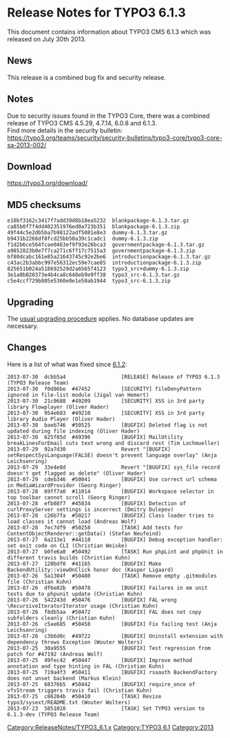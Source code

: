 Release Notes for TYPO3 6.1.3
=============================

This document contains information about TYPO3 CMS 6.1.3 which was
released on July 30th 2013.

News
----

This release is a combined bug fix and security release.

Notes
-----

Due to security issues found in the TYPO3 Core, there was a combined
release of TYPO3 CMS 4.5.29, 4.7.14, 6.0.8 and 6.1.3.\
Find more details in the security bulletin:
<https://typo3.org/teams/security/security-bulletins/typo3-core/typo3-core-sa-2013-002/>

Download
--------

<https://typo3.org/download/>

MD5 checksums
-------------

    e10bf3162c3417f7add39d8b18ea5232  blankpackage-6.1.3.tar.gz
    ca85b0f7f4dd402351976ed0a723b351  blankpackage-6.1.3.zip
    49f44c5e2db5ba7b98122adf5081e8e3  dummy-6.1.3.tar.gz
    b9431b2266df8fcd25bb50a39c1cadc1  dummy-6.1.3.zip
    f1d2b6ce564fcae0463ef9f93e26bca3  governmentpackage-6.1.3.tar.gz
    a9852823b0e7f7ca271c6ff17c7515a3  governmentpackage-6.1.3.zip
    bf80dcabc161e85a21643745c92e2be6  introductionpackage-6.1.3.tar.gz
    c43ac2b3abbc997e56312ec59e7cae85  introductionpackage-6.1.3.zip
    825651b024a518692529d2a6565f4123  typo3_src+dummy-6.1.3.zip
    3e1a0b020373e4b4ca8c648eb9e9ff38  typo3_src-6.1.3.tar.gz
    c5e4ccf729b805e5360e0e1e50ab1944  typo3_src-6.1.3.zip

Upgrading
---------

The [usual upgrading
procedure](https://docs.typo3.org/typo3cms/InstallationGuide/) applies.
No database updates are necessary.

Changes
-------

Here is a list of what was fixed since [6.1.2](TYPO3_6.1.2 "wikilink"):

    2013-07-30  dcbb5a4                  [RELEASE] Release of TYPO3 6.1.3 (TYPO3 Release Team)
    2013-07-30  f0d86be  #47452          [SECURITY] fileDenyPattern ignored in file-list module (Jigal van Hemert)
    2013-07-30  21c0688  #49209          [SECURITY] XSS in 3rd party library Flowplayer (Oliver Hader)
    2013-07-30  954e683  #49210          [SECURITY] XSS in 3rd party library Audio Player (Oliver Hader)
    2013-07-30  baeb746  #50525          [BUGFIX] Deleted flag is not updated during file indexing (Oliver Hader)
    2013-07-30  625f85d  #49396          [BUGFIX] MailUtility breakLinesForEmail cuts text wrong and discard rest (Tim Lochmueller)
    2013-07-29  92a7d30                  Revert "[BUGFIX] setRespectSysLanguage(FALSE) doesn't prevent language overlay" (Anja Leichsenring)
    2013-07-29  33e4e8d                  Revert "[BUGFIX] sys_file record doesn't get flagged as delete" (Oliver Hader)
    2013-07-29  cdeb346  #50041          [BUGFIX] Use correct url schema in MediaWizardProvider (Georg Ringer)
    2013-07-28  69ff7a0  #11014          [BUGFIX] Workspace selector in top toolbar cannot scroll (Georg Ringer)
    2013-07-28  efb08f7  #45834          [BUGFIX] Detection of curlProxyServer settings is incorrect (Dmitry Dulepov)
    2013-07-28  c26b7fa  #50217          [BUGFIX] Class loader tries to load classes it cannot load (Andreas Wolf)
    2013-07-28  7ec7df9  #50258          [TASK] Add tests for ContentObjectRenderer::getData() (Stefan Neufeind)
    2013-07-27  6a213e1  #44118          [BUGFIX] Debug exception handler: set exit code on CLI (Christian Weiske)
    2013-07-27  b0fe6a0  #50492          [TASK] Run phpLint and phpUnit in different travis builds (Christian Kuhn)
    2013-07-27  120bdf0  #41165          [BUGFIX] Make BackendUtility::viewOnClick honor doc (Kasper Ligaard)
    2013-07-26  5a1304f  #50480          [TASK] Remove empty .gitmodules file (Christian Kuhn)
    2013-07-26  df6e02b  #50478          [BUGFIX] Failures in em unit tests due to phpunit update (Christian Kuhn)
    2013-07-26  542243d  #50476          [BUGFIX] FAL wrong \RecursiveIteratorIterator usage (Christian Kuhn)
    2013-07-26  f8db5aa  #50472          [BUGFIX] FAL does not copy subfolders cleanly (Christian Kuhn)
    2013-07-26  c5ae685  #50458          [BUGFIX] Fix failing test (Anja Leichsenring)
    2013-07-26  c3b6d0c  #49722          [BUGFIX] Uninstall extension with dependency throws Exception (Wouter Wolters)
    2013-07-25  30a9555                  [BUGFIX] Test regression from patch for #47192 (Andreas Wolf)
    2013-07-25  49fec42  #50447          [BUGFIX] Improve method annotation and type hinting in FAL (Christian Kuhn)
    2013-07-25  719a4f3  #50411          [BUGFIX] rsaauth BackendFactory does not unset backend (Markus Klein)
    2013-07-25  68376b5  #50442          [BUGFIX] require_once of vfsStream triggers travis fail (Christian Kuhn)
    2013-07-25  c86204b  #50410          [TASK] Revise typo3/sysext/README.txt (Wouter Wolters)
    2013-07-23  5851028                  [TASK] Set TYPO3 version to 6.1.3-dev (TYPO3 Release Team)

<Category:ReleaseNotes/TYPO3_6.1.x> [Category:TYPO3
6.1](Category:TYPO3_6.1 "wikilink") <Category:2013>
